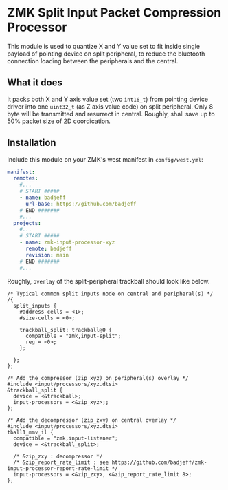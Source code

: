 # ZMK Split Input Packet Compression Processor

This module is used to quantize X and Y value set to fit inside single payload of pointing device on split peripheral, to reduce the bluetooth connection loading between the peripherals and the central.

## What it does

It packs both X and Y axis value set (two `int16_t`) from pointing device driver into one `uint32_t` (as Z axis value code) on split peripheral. Only 8 byte will be transmitted and  resurrect in central. Roughly, shall save up to 50% packet size of 2D coordication.

## Installation

Include this module on your ZMK's west manifest in `config/west.yml`:

```yaml
manifest:
  remotes:
    #...
    # START #####
    - name: badjeff
      url-base: https://github.com/badjeff
    # END #######
    #...
  projects:
    #...
    # START #####
    - name: zmk-input-processor-xyz
      remote: badjeff
      revision: main
    # END #######
    #...
```

Roughly, `overlay` of the split-peripheral trackball should look like below.

```
/* Typical common split inputs node on central and peripheral(s) */
/{
  split_inputs {
    #address-cells = <1>;
    #size-cells = <0>;

    trackball_split: trackball@0 {
      compatible = "zmk,input-split";
      reg = <0>;
    };

  };
};

/* Add the compressor (zip_xyz) on peripheral(s) overlay */
#include <input/processors/xyz.dtsi>
&trackball_split {
  device = <&trackball>;
  input-processors = <&zip_xyz>;;
};

/* Add the decompressor (zip_zxy) on central overlay */
#include <input/processors/xyz.dtsi>
tball1_mmv_il {
  compatible = "zmk,input-listener";
  device = <&trackball_split>;
  
  /* &zip_zxy : decompressor */
  /* &zip_report_rate_limit : see https://github.com/badjeff/zmk-input-processor-report-rate-limit */
  input-processors = <&zip_zxy>, <&zip_report_rate_limit 8>;
};

```
